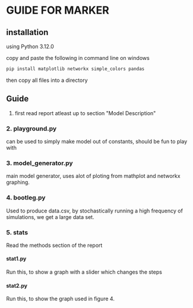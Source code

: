 # GUIDE FOR MARKER
## installation
using Python 3.12.0 

copy and paste the following in command line on windows 
```bash
pip install matplotlib networkx simple_colors pandas
```
then copy all files into a directory

## Guide

1. first read report atleast up to section "Model Description"

### 2. playground.py
can be used to simply make model out of constants, should be fun to play with

### 3. model_generator.py
main model generator, uses alot of ploting from mathplot and networkx graphing.

### 4. bootleg.py
Used to produce data.csv, by stochastically running a high frequency of simulations, we get a large data set.

### 5. stats
Read the methods section of the report

#### stat1.py
Run this, to show a graph with a slider which changes the steps

#### stat2.py
Run this, to show the graph used in figure 4.